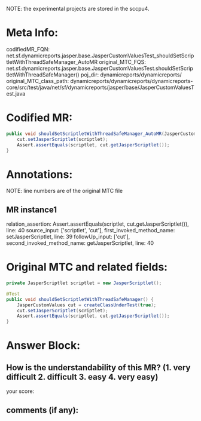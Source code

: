NOTE: the experimental projects are stored in the sccpu4.

# Meta Info:
codifiedMR_FQN:
net.sf.dynamicreports.jasper.base.JasperCustomValuesTest_shouldSetScriptletWithThreadSafeManager_AutoMR
original_MTC_FQS:
net.sf.dynamicreports.jasper.base.JasperCustomValuesTest.shouldSetScriptletWithThreadSafeManager()
poj_dir:
dynamicreports/dynamicreports/
original_MTC_class_path:
dynamicreports/dynamicreports/dynamicreports-core/src/test/java/net/sf/dynamicreports/jasper/base/JasperCustomValuesTest.java

# Codified MR:
```java
public void shouldSetScriptletWithThreadSafeManager_AutoMR(JasperCustomValues cut, JasperScriptlet scriptlet) {
    cut.setJasperScriptlet(scriptlet);
    Assert.assertEquals(scriptlet, cut.getJasperScriptlet());
}
```

# Annotations:
NOTE: line numbers are of the original MTC file
## MR instance1
relation_assertion: Assert.assertEquals(scriptlet, cut.getJasperScriptlet()), line: 40 
source_input: ['scriptlet', 'cut'], first_invoked_method_name: setJasperScriptlet, line: 39 
followUp_input: ['cut'], second_invoked_method_name: getJasperScriptlet, line: 40 


# Original MTC and related fields:
```java
private JasperScriptlet scriptlet = new JasperScriptlet();

@Test
public void shouldSetScriptletWithThreadSafeManager() {
    JasperCustomValues cut = createClassUnderTest(true);
    cut.setJasperScriptlet(scriptlet);
    Assert.assertEquals(scriptlet, cut.getJasperScriptlet());
}

```


# Answer Block: 
## How is the understandability of this MR? (1. very difficult 2. difficult 3. easy 4. very easy)
your score: 
## comments (if any): 
```txt

```